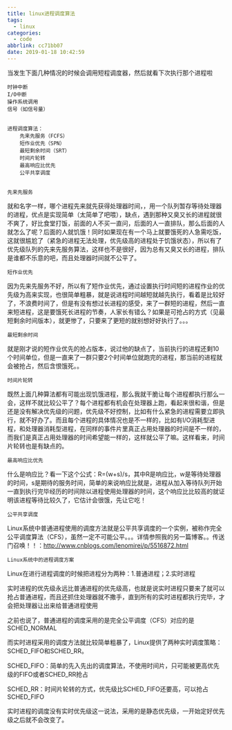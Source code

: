 ```yaml
---
title: linux进程调度算法
tags:
  - linux
categories:
  - code
abbrlink: cc71bb07
date: 2019-01-18 10:42:59
---
```



当发生下面几种情况的时候会调用短程调度器，然后就看下次执行那个进程啦

    时钟中断
    I/O中断
    操作系统调用
    信号（如信号量）


    进程调度算法：
        先来先服务（FCFS）
        短作业优先（SPN）
        最短剩余时间（SRT）
        时间片轮转
        最高响应比优先
        公平共享调度


    先来先服务

<!--more-->

就和名字一样，哪个进程先来就先获得处理器时间，，用一个队列暂存等待处理器的进程，优点是实现简单（太简单了吧喂），缺点，遇到那种又臭又长的进程就很不爽了，好比食堂打饭，前面的人不买一直问，后面的人一直排队，那么后面的人就怎么了呢？后面的人就饥饿！同时如果现在有一个马上就要饿死的人急需吃饭，这就很尴尬了（紧急的进程无法处理，优先级高的进程处于饥饿状态），所以有了优先级队列的先来先服务算法，这样也不是很好，因为总有又臭又长的进程，排队是谁都不乐意的吧，而且处理器时间就不公平了。

    短作业优先

因为先来先服务不好，所以有了短作业优先，通过设置执行时间短的进程作业的优先级为高来实现，也很简单粗暴，就是说进程时间越短就越先执行，看着是比较好了，不浪费时间了，但是有没有想过长进程的感受，来了一群短的进程，然后一直来短进程，这是要饿死长进程的节奏，人家长有错么？如果是可抢占的方式（见最短剩余时间版本），就更惨了，只要来了更短的就别想好好执行了。。。

    最短剩余时间

就是刚才说的短作业优先的抢占版本，说过他的缺点了，当前执行的进程还剩10个时间单位，但是一直来了一群只要2个时间单位就跑完的进程，那当前的进程就会被抢占，然后含恨饿死。。

    时间片轮转

既然上面几种算法都有可能出现饥饿进程，那么我就干脆让每个进程都执行那么一会，这样不就比较公平了？每个进程都有机会在处理器上跑，看起来很和谐，但是还是没有解决优先级的问题，优先级不好控制，比如有什么紧急的进程需要立即执行，就不好办了。而且每个进程的具体情况也是不一样的，比如有I/O消耗型进程，和处理器消耗型进程，在同样的事件片里真正占用处理器的时间是不一样的，而我们是真正占用处理器的时间希望能一样的，这样就公平了嘛。这样看来，时间片轮转也是有缺点的。

    最高响应比优先

什么是响应比？看一下这个公式：R=(w+s)/s，其中R是响应比，w是等待处理器的时间，s是期待的服务时间，简单的来说响应比就是，进程从加入等待队列开始一直到执行完毕经历的时间除以进程使用处理器的时间，这个响应比比较高的就证明该进程等待比较久了，它估计会很饿，先让它吃！

    公平共享调度

Linux系统中普通进程使用的调度方法就是公平共享调度的一个实例，被称作完全公平调度算法（CFS），虽然一定不可能公平。。。详情参照我的另一篇博客。。传送门召唤！！：http://www.cnblogs.com/lenomirei/p/5516872.html

    Linux系统中的进程调度方案

Linux在进行进程调度的时候把进程分为两种：1.普通进程；2.实时进程

实时进程的优先级永远比普通进程的优先级高，也就是说实时进程只要来了就可以抢占普通进程，而且还抓住处理器就不撒手，直到所有的实时进程都执行完毕，才会把处理器让出来给普通进程使用

之前也说了，普通进程的调度采用的是完全公平调度（CFS）对应的是SCHED_NORMAL

而实时进程采用的调度方法就比较简单粗暴了，Linux提供了两种实时调度策略：SCHED_FIFO和SCHED_RR。

SCHED_FIFO：简单的先入先出的调度算法，不使用时间片，只可能被更高优先级的FIFO或者SCHED_RR抢占

SCHED_RR：时间片轮转的方式，优先级比SCHED_FIFO还要高，可以抢占SCHED_FIFO

实时进程的调度没有实时优先级这一说法，采用的是静态优先级，一开始定好优先级之后就不会改变了。
